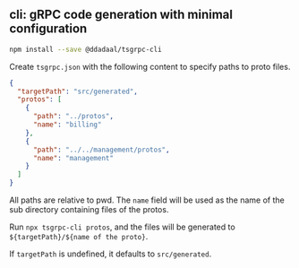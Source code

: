 ## cli: gRPC code generation with minimal configuration

```bash
npm install --save @ddadaal/tsgrpc-cli
```

Create `tsgrpc.json` with the following content to specify paths to proto files.

```json
{
  "targetPath": "src/generated",
  "protos": [
    {
      "path": "../protos",
      "name": "billing"
    },
    {
      "path": "../../management/protos",
      "name": "management"
    }
  ]
}
```

All paths are relative to pwd. The `name` field will be used as the name of the sub directory containing files of the protos.

Run `npx tsgrpc-cli protos`, and the files will be generated to `${targetPath}/${name of the proto}`.

If `targetPath` is undefined, it defaults to `src/generated`.